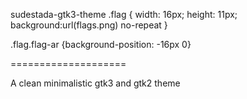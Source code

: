 sudestada-gtk3-theme .flag {
	width: 16px;
	height: 11px;
	background:url(flags.png) no-repeat
}

.flag.flag-ar {background-position: -16px 0}

====================

A clean minimalistic gtk3 and gtk2 theme
